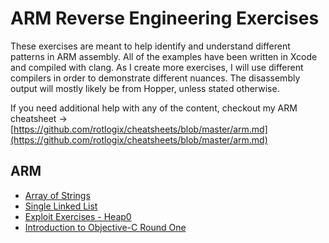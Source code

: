 # ARM Reverse Engineering Exercises

These exercises are meant to help identify and understand different patterns in ARM assembly.  All of the examples have been written in Xcode and compiled with clang.  As I create more exercises, I will use different compilers in order to demonstrate different nuances.  The disassembly output will mostly likely be from Hopper, unless stated otherwise.

If you need additional help with any of the content, checkout my ARM cheatsheet -> [https://github.com/rotlogix/cheatsheets/blob/master/arm.md](https://github.com/rotlogix/cheatsheets/blob/master/arm.md)

## ARM 

- [Array of Strings](https://github.com/rotlogix/Exercises/blob/master/arm/array_of_strings_arm.md) 
- [Single Linked List](https://github.com/rotlogix/Exercises/blob/master/arm/single_linked_list_01_arm.md) 
- [Exploit Exercises - Heap0](https://github.com/rotlogix/Exercises/blob/master/arm/exploit_exercises_heap0_arm.md)
- [Introduction to Objective-C Round One](https://github.com/rotlogix/Exercises/blob/master/arm/objc_intro_001.md)
